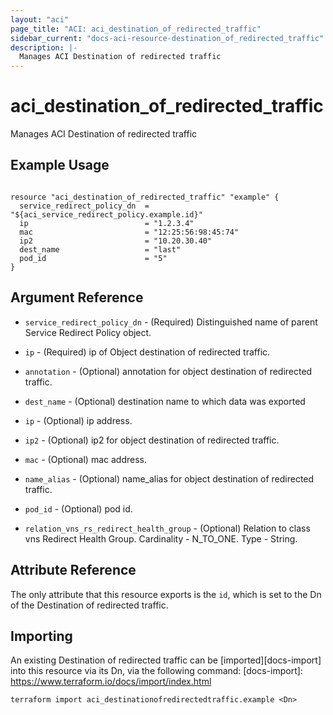 ```yaml
---
layout: "aci"
page_title: "ACI: aci_destination_of_redirected_traffic"
sidebar_current: "docs-aci-resource-destination_of_redirected_traffic"
description: |-
  Manages ACI Destination of redirected traffic
---
```


# aci_destination_of_redirected_traffic #
Manages ACI Destination of redirected traffic

## Example Usage ##

```hcl

resource "aci_destination_of_redirected_traffic" "example" {
  service_redirect_policy_dn  = "${aci_service_redirect_policy.example.id}"
  ip                          = "1.2.3.4"
  mac                         = "12:25:56:98:45:74"
  ip2                         = "10.20.30.40"
  dest_name                   = "last"
  pod_id                      = "5"
}

```


## Argument Reference ##
* `service_redirect_policy_dn` - (Required) Distinguished name of parent Service Redirect Policy object.
* `ip` - (Required) ip of Object destination of redirected traffic.
* `annotation` - (Optional) annotation for object destination of redirected traffic.
* `dest_name` - (Optional) destination name to which data was exported
* `ip` - (Optional) ip address.
* `ip2` - (Optional) ip2 for object destination of redirected traffic.
* `mac` - (Optional) mac address.
* `name_alias` - (Optional) name_alias for object destination of redirected traffic.
* `pod_id` - (Optional) pod id.

* `relation_vns_rs_redirect_health_group` - (Optional) Relation to class vns Redirect Health Group. Cardinality - N_TO_ONE. Type - String.
                


## Attribute Reference

The only attribute that this resource exports is the `id`, which is set to the
Dn of the Destination of redirected traffic.

## Importing ##

An existing Destination of redirected traffic can be [imported][docs-import] into this resource via its Dn, via the following command:
[docs-import]: https://www.terraform.io/docs/import/index.html


```
terraform import aci_destinationofredirectedtraffic.example <Dn>
```